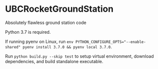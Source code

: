 # UBCRocketGroundStation
Absolutely flawless ground station code

Python 3.7 is required.

If running pyenv on Linux, run `env PYTHON_CONFIGURE_OPTS="--enable-shared" pyenv install 3.7.0 && pyenv local 3.7.0`.

Run `python build.py --skip test` to setup virtual environment, download dependencies, and build standalone executable.
